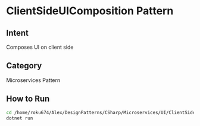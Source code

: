 # ClientSideUIComposition Pattern

## Intent
Composes UI on client side

## Category
Microservices Pattern

## How to Run
```bash
cd /home/roku674/Alex/DesignPatterns/CSharp/Microservices/UI/ClientSideUIComposition
dotnet run
```

